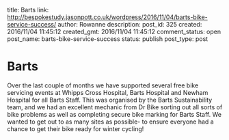 title: Barts
link: http://bespokestudy.jasonpott.co.uk/wordpress/2016/11/04/barts-bike-service-success/
author: Rowanne
description: 
post_id: 325
created: 2016/11/04 11:45:12
created_gmt: 2016/11/04 11:45:12
comment_status: open
post_name: barts-bike-service-success
status: publish
post_type: post

# Barts

Over the last couple of months we have supported several free bike servicing events at Whipps Cross Hospital, Barts Hospital and Newham Hospital for all Barts Staff. This was organised by the Barts Sustainability team, and we had an excellent mechanic from Dr Bike sorting out all sorts of bike problems as well as completing secure bike marking for Barts Staff. We wanted to get out to as many sites as possible- to ensure everyone had a chance to get their bike ready for winter cycling!